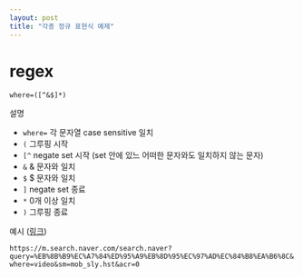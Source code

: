 ```yaml
---
layout: post
title: "각종 정규 표현식 예제"
---
```


# regex

`where=([^&$]*)`

설명

* `where=` 각 문자열 case sensitive 일치
* `(` 그루핑 시작
* `[^` negate set 시작 \(set 안에 있느 어떠한 문자와도 일치하지 않는 문자\)
* `&` & 문자와 일치
* `$` $ 문자와 일치
* `]` negate set 종료
* `*` 0개 이상 일치
* `)` 그루핑 종료

예시 \([링크](https://regexr.com/4p60i)\)

`https://m.search.naver.com/search.naver?query=%EB%8B%B9%EC%A7%84%ED%95%A9%EB%8D%95%EC%97%AD%EC%84%B8%EA%B6%8C&where=video&sm=mob_sly.hst&acr=0`

